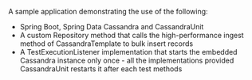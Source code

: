 A sample application demonstrating the use of the following:

* Spring Boot, Spring Data Cassandra and CassandraUnit
* A custom Repository method that calls the high-performance ingest method of CassandraTemplate to bulk insert records
* A TestExecutionListener implementation that starts the embedded Cassandra instance only once - all the implementations provided CassandraUnit restarts it after each test methods
